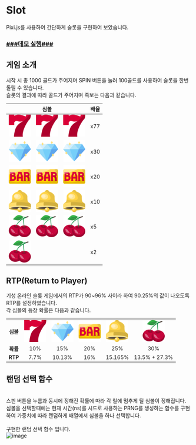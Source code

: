 # Slot

Pixi.js를 사용하여 간단하게 슬롯을 구현하여 보았습니다.

### [###데모 실행###](https://wkdgns135.github.io/Slot/)

## 게임 소개

시작 시 총 1000 골드가 주어지며 SPIN 버튼을 눌러 100골드를 사용하여 슬롯을 한번 돌릴 수 있습니다.<br>
슬롯의 결과에 따라 골드가 주어지며 족보는 다음과 같습니다.

<table>
  <thead>
    <tr>
      <th colspan="3">심볼</th>
      <th>배율</th>
    </tr>
  </thead>
  <tbody>
    <tr>
      <td>
        <img src="src/images/seven.png" alt="seven" style="width: 60px; height: auto;">
      </td>
      <td>
        <img src="src/images/seven.png" alt="seven" style="width: 60px; height: auto;">
      </td>
      <td>
        <img src="src/images/seven.png" alt="seven" style="width: 60px; height: auto;">
      </td>
      <td>x77</td>
    </tr>
        <tr>
      <td>
        <img src="src/images/diamond.png" alt="seven" style="width: 60px; height: auto;">
      </td>
      <td>
        <img src="src/images/diamond.png" alt="seven" style="width: 60px; height: auto;">
      </td>
      <td>
        <img src="src/images/diamond.png" alt="seven" style="width: 60px; height: auto;">
      </td>
      <td>x30</td>
    </tr>
            <tr>
      <td>
        <img src="src/images/bar.png" alt="seven" style="width: 60px; height: auto;">
      </td>
      <td>
        <img src="src/images/bar.png" alt="seven" style="width: 60px; height: auto;">
      </td>
      <td>
        <img src="src/images/bar.png" alt="seven" style="width: 60px; height: auto;">
      </td>
      <td>x20</td>
    </tr>
            <tr>
      <td>
        <img src="src/images/bell.png" alt="seven" style="width: 60px; height: auto;">
      </td>
      <td>
        <img src="src/images/bell.png" alt="seven" style="width: 60px; height: auto;">
      </td>
      <td>
        <img src="src/images/bell.png" alt="seven" style="width: 60px; height: auto;">
      </td>
      <td>x10</td>
    </tr>
            <tr>
      <td>
        <img src="src/images/cherries.png" alt="seven" style="width: 60px; height: auto;">
      </td>
      <td>
        <img src="src/images/cherries.png" alt="seven" style="width: 60px; height: auto;">
      </td>
      <td>
        <img src="src/images/cherries.png" alt="seven" style="width: 60px; height: auto;">
      </td>
      <td>x5</td>
    </tr>
                <tr>
      <td colspan = 3>
        <img src="src/images/cherries.png" alt="seven" style="width: 60px; height: auto;">
      </td>
      <td>x2</td>
    </tr>
  </tbody>
</table>

## RTP(Return to Player)

기성 온라인 슬롯 게임에서의 RTP가 90~96% 사이라 하여 90.25%의 값이 나오도록 RTP를 설정하였습니다.<br>
각 심볼의 등장 확률은 다음과 같습니다.

<table>
    <tr>
        <td align="center"><b>심볼</b></th>
        <td>
            <img src="src/images/seven.png" alt="seven" style="width: 60px; height: auto;">
          </td>
          <td>
            <img src="src/images/diamond.png" alt="seven" style="width: 60px; height: auto;">
          </td>
          <td>
            <img src="src/images/bar.png" alt="seven" style="width: 60px; height: auto;">
          </td>
          <td>
            <img src="src/images/bell.png" alt="seven" style="width: 60px; height: auto;">
          </td>
          <td align="center">
            <img src="src/images/cherries.png" alt="seven" style="width: 60px; height: auto;">
          </td>
    </tr>
    <tr>
        <td align="center"><b>확률</b></th>
        <td align="center">10%</td>
        <td align="center">15%</td>
        <td align="center">20%</td>
        <td align="center">25%</td>
        <td align="center">30%</td>
    </tr>
    <tr>
        <td align="center"><b>RTP</b></th>
            <td align="center">7.7%</td>
            <td align="center">10.13%</td>
            <td align="center">16%</td>
            <td align="center">15.165%</td>
        <td align="center">13.5% + 27.3%</td>
    </tr>
</table>

## 랜덤 선택 함수

<br> 스핀 버튼을 누름과 동시에 정해진 확률에 따라 각 릴에 멈추게 될 심볼이 정해집니다.<br>
심볼을 선택할때에는 현재 시간(ns)를 시드로 사용하는 PRNG를 생성하는 함수를 구현하여 가중치에 따라 랜덤하게 배열에서 심볼을 하나 선택합니다.
<br><br> 구현한 랜덤 선택 함수 입니다.<br>
![image](https://github.com/wkdgns135/Slot/assets/82528291/6bb933ba-1580-478e-a3a7-242d343c19c4)

